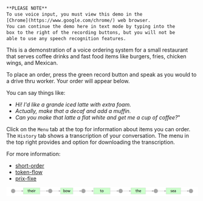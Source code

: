 ~~~warning
**PLEASE NOTE**
To use voice input, you must view this demo in the
[Chrome](https://www.google.com/chrome/) web browser.
You can continue the demo here in text mode by typing into the
box to the right of the recording buttons, but you will not be
able to use any speech recognition features.
~~~

This is a demonstration of a
voice ordering system for a small restaurant that serves
coffee drinks and fast food items like burgers, fries, chicken wings, and Mexican.

To place an order, press the green record button and speak as you would to a drive thru worker. Your order will appear below.

You can say things like:
* _Hi! I'd like a grande iced latte with extra foam._
* _Actually, make that a decaf and add a muffin._
* _Can you make that latte a flat white and get me a cup of coffee?_"

Click on the `Menu` tab at the top for information about items you can order.
The `History` tab shows a transcription of your conversation. The menu in the top right provides and option for downloading the transcription. 

For more information:
* [short-order](https://github.com/MikeHopcroft/ShortOrder)
* [token-flow](https://github.com/MikeHopcroft/TokenFlow)
* [prix-fixe](https://github.com/MikeHopcroft/PrixFixe)


![Example image](expansion1.png)
